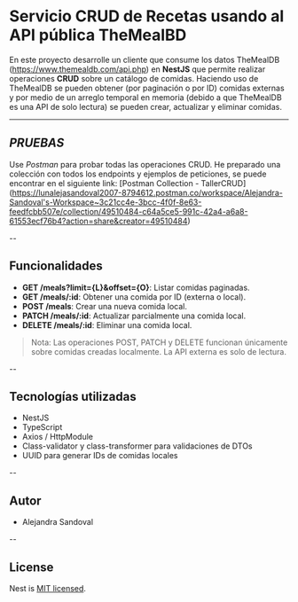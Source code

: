 # Servicio CRUD de Recetas usando al API pública TheMealBD

En este proyecto desarrolle un cliente que consume los datos TheMealDB (https://www.themealdb.com/api.php) en **NestJS** que permite realizar operaciones **CRUD** sobre un catálogo de comidas.
Haciendo uso de TheMealDB se pueden obtener (por paginación o por ID) comidas externas y por medio de un arreglo temporal en memoria (debido a que TheMealDB es una API de solo lectura) se pueden crear, actualizar y eliminar comidas.

---
## ***PRUEBAS***

Use *Postman* para probar todas las operaciones CRUD. 
He preparado una colección con todos los endpoints y ejemplos de peticiones, se puede encontrar en el siguiente link:
[Postman Collection - TallerCRUD] (https://lunalejasandoval2007-8794612.postman.co/workspace/Alejandra-Sandoval's-Workspace~3c21cc4e-3bcc-4f0f-8e63-feedfcbb507e/collection/49510484-c64a5ce5-991c-42a4-a6a8-61553ecf76b4?action=share&creator=49510484)

--
## **Funcionalidades**

- **GET /meals?limit={L}&offset={O}**: Listar comidas paginadas.  
- **GET /meals/:id**: Obtener una comida por ID (externa o local).  
- **POST /meals**: Crear una nueva comida local.  
- **PATCH /meals/:id**: Actualizar parcialmente una comida local.  
- **DELETE /meals/:id**: Eliminar una comida local.

> Nota: Las operaciones POST, PATCH y DELETE funcionan únicamente sobre comidas creadas localmente. La API externa es solo de lectura.

--
## **Tecnologías utilizadas**

- NestJS
- TypeScript
- Axios / HttpModule
- Class-validator y class-transformer para validaciones de DTOs
- UUID para generar IDs de comidas locales

--
## **Autor**

- Alejandra Sandoval


--

## License

Nest is [MIT licensed](https://github.com/nestjs/nest/blob/master/LICENSE).
